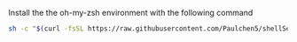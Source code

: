 
Install the the oh-my-zsh environment with the following command

```bash
sh -c "$(curl -fsSL https://raw.githubusercontent.com/Paulchen5/shellSetup/refs/heads/main/setup.sh)"
```
